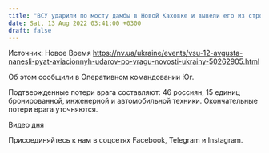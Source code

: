 ```yaml
---
title: "ВСУ ударили по мосту дамбы в Новой Каховке и вывели его из строя"
date: Sat, 13 Aug 2022 03:41:00 +0300
draft: false
---
```

Источник: Новое Время https://nv.ua/ukraine/events/vsu-12-avgusta-nanesli-pyat-aviacionnyh-udarov-po-vragu-novosti-ukrainy-50262905.html


Об этом сообщили в Оперативном командовании Юг.

Подтвержденные потери врага составляют: 46 россиян, 15 единиц бронированной, инженерной и автомобильной техники. Окончательные потери врага уточняются.

 Видео дня  

Присоединяйтесь к нам в соцсетях Facebook, Telegram и Instagram.
